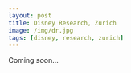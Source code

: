 ```yaml
---
layout: post
title: Disney Research, Zurich
image: /img/dr.jpg
tags: [disney, research, zurich]
---
```


Coming soon...